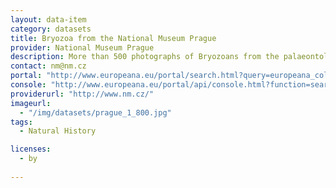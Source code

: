 ```yaml
---
layout: data-item
category: datasets
title: Bryozoa from the National Museum Prague
provider: National Museum Prague
description: More than 500 photographs of Bryozoans from the palaeontological collections of the  National Museum Prague. In English with latin species names.
contact: nm@nm.cz
portal: "http://www.europeana.eu/portal/search.html?query=europeana_collectionName%3A11613*+AND+Z%C3%A1gor%C5%A1ek&rows=12" 
console: "http://www.europeana.eu/portal/api/console.html?function=search&query=europeana_collectionName%3A11613*+AND+Z%C3%A1gor%C5%A1ek&rows=12"
providerurl: "http://www.nm.cz/"
imageurl: 
  - "/img/datasets/prague_1_800.jpg"
tags:
  - Natural History

licenses:
  - by  
      
---
```

